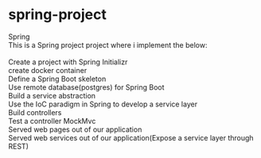 # spring-project
Spring
</br>
This is a Spring project project where i implement the below:</br>
</br>
Create a project with Spring Initializr</br>
create docker container</br>
Define a Spring Boot skeleton</br>
Use remote database(postgres) for Spring Boot</br>
Build a service abstraction</br>
Use the IoC paradigm in Spring to develop a service layer</br>
Build controllers</br>
Test a controller MockMvc</br>
Served web pages out of our application</br>
Served web services out of our application(Expose a service layer through REST)


